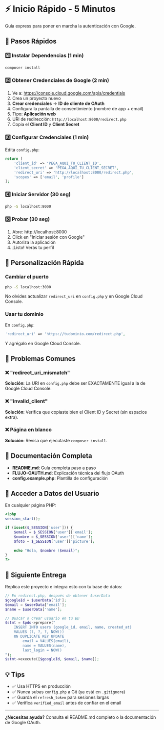 # ⚡ Inicio Rápido - 5 Minutos

Guía express para poner en marcha la autenticación con Google.

## 🎯 Pasos Rápidos

### 1️⃣ Instalar Dependencias (1 min)

```bash
composer install
```

### 2️⃣ Obtener Credenciales de Google (2 min)

1. Ve a: https://console.cloud.google.com/apis/credentials
2. Crea un proyecto nuevo
3. **Crear credenciales** → **ID de cliente de OAuth**
4. Configura la pantalla de consentimiento (nombre de app + email)
5. Tipo: **Aplicación web**
6. URI de redirección: `http://localhost:8000/redirect.php`
7. Copia el **Client ID** y **Client Secret**

### 3️⃣ Configurar Credenciales (1 min)

Edita `config.php`:

```php
return [
    'client_id' => 'PEGA_AQUI_TU_CLIENT_ID',
    'client_secret' => 'PEGA_AQUI_TU_CLIENT_SECRET',
    'redirect_uri' => 'http://localhost:8000/redirect.php',
    'scopes' => ['email', 'profile']
];
```

### 4️⃣ Iniciar Servidor (30 seg)

```bash
php -S localhost:8000
```

### 5️⃣ Probar (30 seg)

1. Abre: http://localhost:8000
2. Click en "Iniciar sesión con Google"
3. Autoriza la aplicación
4. ¡Listo! Verás tu perfil

## 🎨 Personalización Rápida

### Cambiar el puerto

```bash
php -S localhost:3000
```

No olvides actualizar `redirect_uri` en `config.php` y en Google Cloud Console.

### Usar tu dominio

En `config.php`:
```php
'redirect_uri' => 'https://tudominio.com/redirect.php',
```

Y agrégalo en Google Cloud Console.

## 🐛 Problemas Comunes

### ❌ "redirect_uri_mismatch"
**Solución**: La URI en `config.php` debe ser EXACTAMENTE igual a la de Google Cloud Console.

### ❌ "invalid_client"
**Solución**: Verifica que copiaste bien el Client ID y Secret (sin espacios extra).

### ❌ Página en blanco
**Solución**: Revisa que ejecutaste `composer install`.

## 📖 Documentación Completa

- **README.md**: Guía completa paso a paso
- **FLUJO-OAUTH.md**: Explicación técnica del flujo OAuth
- **config.example.php**: Plantilla de configuración

## 🔐 Acceder a Datos del Usuario

En cualquier página PHP:

```php
<?php
session_start();

if (isset($_SESSION['user'])) {
    $email = $_SESSION['user']['email'];
    $nombre = $_SESSION['user']['name'];
    $foto = $_SESSION['user']['picture'];
    
    echo "Hola, $nombre ($email)";
}
?>
```

## 🚀 Siguiente Entrega

Replica este proyecto e integra esto con tu base de datos:

```php
// En redirect.php, después de obtener $userData
$googleId = $userData['id'];
$email = $userData['email'];
$name = $userData['name'];

// Buscar o crear usuario en tu BD
$stmt = $pdo->prepare("
    INSERT INTO users (google_id, email, name, created_at) 
    VALUES (?, ?, ?, NOW())
    ON DUPLICATE KEY UPDATE 
        email = VALUES(email),
        name = VALUES(name),
        last_login = NOW()
");
$stmt->execute([$googleId, $email, $name]);
```

## 💡 Tips

- ✅ Usa HTTPS en producción
- ✅ Nunca subas `config.php` a Git (ya está en `.gitignore`)
- ✅ Guarda el `refresh_token` para sesiones largas
- ✅ Verifica `verified_email` antes de confiar en el email

---

**¿Necesitas ayuda?** Consulta el README.md completo o la documentación de Google OAuth.
